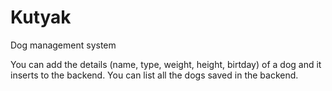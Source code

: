 # Kutyak
Dog management system

You can add the details (name, type, weight, height, birtday) of a dog and it inserts to the backend.
You can list all the dogs saved in the backend.
